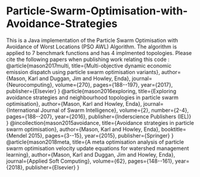 # Particle-Swarm-Optimisation-with-Avoidance-Strategies
This is a Java implementation of the Particle Swarm Optimisation with Avoidance of Worst Locations (PSO AWL) Algorithm. The algorithm is applied to 7 benchmark functions and has 4 implmented topologies. Please cite the following papers when publishing work relating this code : @article{mason2017multi,   title={Multi-objective dynamic economic emission dispatch using particle swarm optimisation variants},   author={Mason, Karl and Duggan, Jim and Howley, Enda},   journal={Neurocomputing},   volume={270},   pages={188--197},   year={2017},   publisher={Elsevier} }   @article{mason2016exploring,   title={Exploring avoidance strategies and neighbourhood topologies in particle swarm optimisation},   author={Mason, Karl and Howley, Enda},   journal={International Journal of Swarm Intelligence},   volume={2},   number={2-4},   pages={188--207},   year={2016},   publisher={Inderscience Publishers (IEL)} } @incollection{mason2015avoidance,   title={Avoidance strategies in particle swarm optimisation},   author={Mason, Karl and Howley, Enda},   booktitle={Mendel 2015},   pages={3--15},   year={2015},   publisher={Springer} }  @article{mason2018meta,   title={A meta optimisation analysis of particle swarm optimisation velocity update equations for watershed management learning},   author={Mason, Karl and Duggan, Jim and Howley, Enda},   journal={Applied Soft Computing},   volume={62},   pages={148--161},   year={2018},   publisher={Elsevier} }
